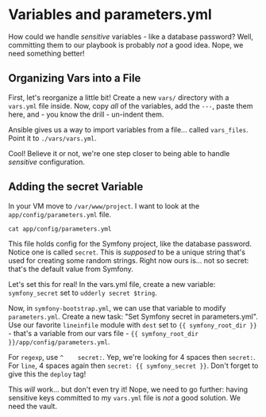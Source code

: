 # Variables and parameters.yml

How could we handle *sensitive* variables - like a database password? Well, committing
them to our playbook is probably *not* a good idea. Nope, we need something better!

## Organizing Vars into a File

First, let's reorganize a little bit! Create a new `vars/` directory with a `vars.yml`
file inside. Now, copy *all* of the variables, add the `---`, paste them here, and -
you know the drill - un-indent them.

Ansible gives us a way to import variables from a file... called `vars_files`. Point
it to `./vars/vars.yml`.

Cool! Believe it or not, we're one step closer to being able to handle *sensitive*
configuration.

## Adding the secret Variable

In your VM move to `/var/www/project`. I want to look at the `app/config/parameters.yml`
file.

```terminal
cat app/config/parameters.yml
```

This file holds config for the Symfony project, like the database password. Notice
one is called `secret`. This is *supposed* to be a unique string that's used for
creating some random strings. Right now ours is... not so secret: that's the default
value from Symfony.

Let's set this for real! In the vars.yml file, create a new variable: `symfony_secret`
set to `udderly secret $tring`. 

Now, in `symfony-bootstrap.yml`, we can use that variable to modify `parameters.yml`.
Create a new task: "Set Symfony secret in parameters.yml". Use our favorite `lineinfile`
module with `dest` set to `{{ symfony_root_dir }}` - that's a variable from our vars
file - `{{ symfony_root_dir }}/app/config/parameters.yml`.

For `regexp`, use `^    secret:`. Yep, we're looking for 4 spaces then `secret:`.
For `line`, 4 spaces again then `secret: {{ symfony_secret }}`. Don't forget to
give this the `deploy` tag!

This *will* work... but don't even try it! Nope, we need to go further: having sensitive
keys committed to my `vars.yml` file is *not* a good solution. We need the vault.
